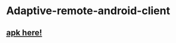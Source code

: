 # Adaptive-remote-android-client

[apk here!](http://kor-ka.github.io/Adaptive-remote-android-client) 
---
